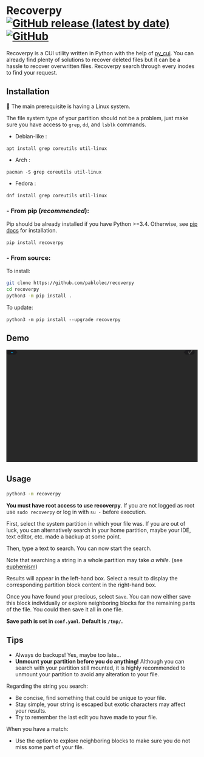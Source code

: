 # Recoverpy [![GitHub release (latest by date)](https://img.shields.io/github/v/release/pablolec/recoverpy)](https://github.com/PabloLec/recoverpy/releases/) [![GitHub](https://img.shields.io/github/license/pablolec/recoverpy)](https://github.com/PabloLec/recoverpy/blob/main/LICENCE)

Recoverpy is a CUI utility written in Python with the help of [py_cui](https://github.com/jwlodek/py_cui "py_cui"). You can already find plenty of solutions to recover deleted files but it can be a hassle to recover overwritten files. Recoverpy search through every inodes to find your request.

## Installation

:penguin: The main prerequisite is having a Linux system.

The file system type of your partition should not be a problem, just make sure you have access to `grep`, `dd`, and `lsblk` commands.

- Debian-like :

`apt install grep coreutils util-linux`

- Arch :

`pacman -S grep coreutils util-linux`

- Fedora :

`dnf install grep coreutils util-linux`

### - From pip (_recommended_):

Pip should be already installed if you have Python >=3.4. Otherwise, see [pip docs](https://pip.pypa.io/en/stable/installing/ "pip docs") for installation.

`pip install recoverpy`

### - From source:

To install:

```bash
git clone https://github.com/pablolec/recoverpy
cd recoverpy
python3 -m pip install .
```

To update:

`python3 -m pip install --upgrade recoverpy`

## Demo

<p align="center">
    <img src="docs/assets/demo.gif">
</p>

## Usage

```bash
python3 -m recoverpy
```

**You must have root access to use recoverpy**. If you are not logged as root use `sudo recoverpy` or log in with `su -` before execution.

First, select the system partition in which your file was. If you are out of luck, you can alternatively search in your home partition, maybe your IDE, text editor, etc. made a backup at some point.

Then, type a text to search. You can now start the search.

Note that searching a string in a whole partition may take _a while_. (see [euphemism](https://en.wikipedia.org/wiki/Euphemism "euphemism"))

Results will appear in the left-hand box. Select a result to display the corresponding partition block content in the right-hand box.

Once you have found your precious, select `Save`.
You can now either save this block individually or explore neighboring blocks for the remaining parts of the file. You could then save it all in one file.

**Save path is set in `conf.yaml`. Default is `/tmp/`.**

## Tips

- Always do backups! Yes, maybe too late...
- **Unmount your partition before you do anything!** Although you can search with your partition still mounted, it is highly recommended to unmount your partition to avoid any alteration to your file.

Regarding the string you search:

- Be concise, find something that could be unique to your file.
- Stay simple, your string is escaped but exotic characters may affect your results.
- Try to remember the last edit you have made to your file.

When you have a match:

- Use the option to explore neighboring blocks to make sure you do not miss some part of your file.
